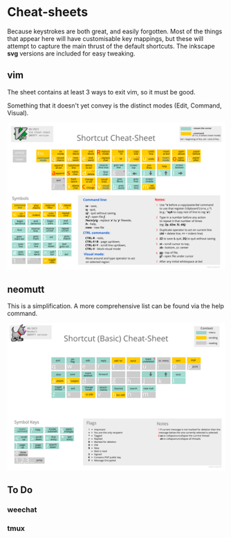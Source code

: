 

# Cheat-sheets

Because keystrokes are both great, and easily forgotten. Most of the things that appear here will have customisable key mappings, but these will attempt to capture the main thrust of the default shortcuts. The inkscape **svg** versions are included for easy tweaking.

## vim

The sheet contains at least 3 ways to exit vim, so it must be good.

Something that it doesn't yet convey is the distinct modes (Edit, Command, Visual).

![Vim Cheatsheet](./vimcheatsheet.svg)

## neomutt

This is a simplification. A more comprehensive list can be found via the help command.

![Neomutt Cheatsheet](./neomuttcheatsheet.svg)

## To Do

### weechat
### tmux




